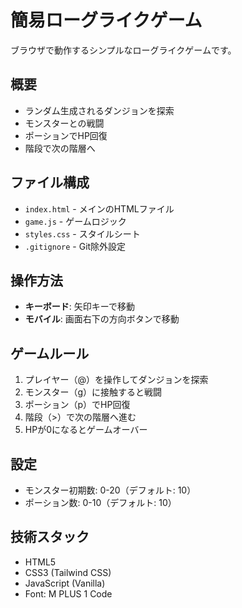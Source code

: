 # 簡易ローグライクゲーム

ブラウザで動作するシンプルなローグライクゲームです。

## 概要

- ランダム生成されるダンジョンを探索
- モンスターとの戦闘
- ポーションでHP回復
- 階段で次の階層へ

## ファイル構成

- `index.html` - メインのHTMLファイル
- `game.js` - ゲームロジック
- `styles.css` - スタイルシート
- `.gitignore` - Git除外設定

## 操作方法

- **キーボード**: 矢印キーで移動
- **モバイル**: 画面右下の方向ボタンで移動

## ゲームルール

1. プレイヤー（@）を操作してダンジョンを探索
2. モンスター（g）に接触すると戦闘
3. ポーション（p）でHP回復
4. 階段（>）で次の階層へ進む
5. HPが0になるとゲームオーバー

## 設定

- モンスター初期数: 0-20（デフォルト: 10）
- ポーション数: 0-10（デフォルト: 10）

## 技術スタック

- HTML5
- CSS3 (Tailwind CSS)
- JavaScript (Vanilla)
- Font: M PLUS 1 Code